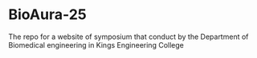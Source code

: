 # BioAura-25
 The repo for a website of symposium that conduct by the Department of Biomedical engineering in Kings Engineering College
